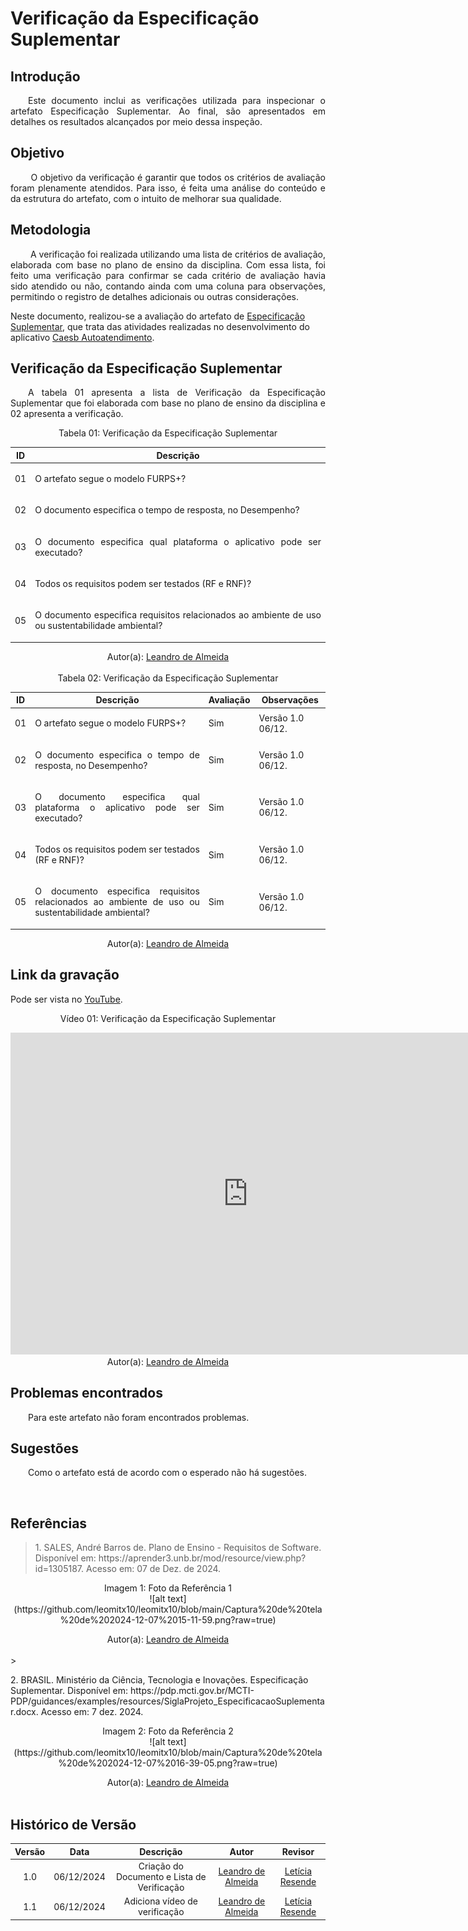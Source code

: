 #  Verificação da Especificação Suplementar

## Introdução
<p align="justify">
&emsp;&emsp;Este documento inclui as verificações utilizada para inspecionar o artefato Especificação Suplementar. Ao final, são apresentados em detalhes os resultados alcançados por meio dessa inspeção.
</p>

## Objetivo
<p align="justify">
&emsp;&emsp; O objetivo da verificação é garantir que todos os critérios de avaliação foram plenamente atendidos. Para isso, é feita uma análise do conteúdo e da estrutura do artefato, com o intuito de melhorar sua qualidade.
</p>

## Metodologia
<p align="justify">
&emsp;&emsp; A verificação foi realizada utilizando uma lista de critérios de avaliação, elaborada com base no plano de ensino da disciplina. Com essa lista, foi feito uma verificação para confirmar se cada critério de avaliação havia sido atendido ou não, contando ainda com uma coluna para observações, permitindo o registro de detalhes adicionais ou outras considerações.

Neste documento, realizou-se a avaliação do artefato de <a href="https://requisitos-de-software.github.io/2024.2-CAESB-Autoatendimento/modelagem/especSup/">Especificação Suplementar</a>, que trata das atividades realizadas no desenvolvimento do aplicativo <a href="https://play.google.com/store/apps/details?id=br.gov.df.caesb.mobile&hl=pt_BR">Caesb Autoatendimento</a>.</p>


## Verificação da Especificação Suplementar
<p align="justify">
&emsp;&emsp;A tabela 01 apresenta a lista de Verificação da Especificação Suplementar que foi elaborada com base no plano de ensino da disciplina e 02 apresenta a verificação.</p>

<center>Tabela 01: Verificação da Especificação Suplementar</center>

| **ID** | **Descrição**  | 
|--------|----------------|
| 01 |<p align="justify">O artefato segue o modelo FURPS+?</p>  | 
| 02 |<p align="justify">O documento especifica o tempo de resposta, no Desempenho?</p> | 
| 03 |<p align="justify">O documento especifica qual plataforma o aplicativo pode ser executado?</p> | 
| 04 |<p align="justify">Todos os requisitos podem ser testados (RF e RNF)?</p> | 
| 05 |<p align="justify">O documento especifica requisitos relacionados ao ambiente de uso ou sustentabilidade ambiental?</p> | 

<center>
 Autor(a): <a href="https://github.com/leomitx10" target = "_blank">Leandro de Almeida</a></h6>
</center>

<br>

<center>Tabela 02: Verificação da Especificação Suplementar</center>

| **ID** | **Descrição**  | **Avaliação** | **Observações**    |
|--------|----------------|---------------|------------------|
| 01 |<p align="justify">O artefato segue o modelo FURPS+?</p>  | Sim | Versão 1.0  06/12.  |
| 02 |<p align="justify">O documento especifica o tempo de resposta, no Desempenho?</p> | Sim | Versão 1.0  06/12.  |
| 03 |<p align="justify">O documento especifica qual plataforma o aplicativo pode ser executado?</p> | Sim | Versão 1.0  06/12.  |  
| 04 |<p align="justify">Todos os requisitos podem ser testados (RF e RNF)?</p> | Sim | Versão 1.0  06/12.  |  
| 05 |<p align="justify">O documento especifica requisitos relacionados ao ambiente de uso ou sustentabilidade ambiental?</p> | Sim | Versão 1.0  06/12.  |  

<center>
 Autor(a): <a href="https://github.com/leomitx10" target = "_blank">Leandro de Almeida</a></h6>
</center>

## Link da gravação
Pode ser vista no [YouTube](https://youtu.be/O9MRW3hXTO4).</p>

<center>
    <p>Vídeo 01: Verificação da Especificação Suplementar</p>
    <iframe width="760" height="515" src="https://www.youtube.com/embed/-AssNQnJ1Ow?si=vP72zKTZ09B-Pps4" title="YouTube video player" frameborder="0" allow="accelerometer; autoplay; clipboard-write; encrypted-media; gyroscope; picture-in-picture; web-share" referrerpolicy="strict-origin-when-cross-origin" allowfullscreen></iframe>
    Autor(a): <a href="https://github.com/leomitx10" target = "_blank">Leandro de Almeida</a></h6>
</center>

## Problemas encontrados
<p align="justify">&emsp;&emsp;Para este artefato não foram encontrados problemas.</p>


## Sugestões
<p align="justify">&emsp;&emsp;Como o artefato está de acordo com o esperado não há sugestões.</p>

<br>

## Referências

> <p id="1">1. SALES, André Barros de. Plano de Ensino - Requisitos de Software. Disponível em: https://aprender3.unb.br/mod/resource/view.php?id=1305187. Acesso em: 07 de Dez. de 2024.
<center> <figcaption>Imagem 1: Foto da Referência 1</figcaption></center>
<center>
![alt text](https://github.com/leomitx10/leomitx10/blob/main/Captura%20de%20tela%20de%202024-12-07%2015-11-59.png?raw=true)
</center>
</p><center>Autor(a): <a href="https://github.com/leomitx10" target = "_blank">Leandro de Almeida</a></h6></center>
<br>
> <p id="2">2. BRASIL. Ministério da Ciência, Tecnologia e Inovações. Especificação Suplementar. Disponível em: https://pdp.mcti.gov.br/MCTI-PDP/guidances/examples/resources/SiglaProjeto_EspecificacaoSuplementar.docx. Acesso em: 7 dez. 2024.
<center> <figcaption>Imagem 2: Foto da Referência 2</figcaption></center>
<center>
![alt text](https://github.com/leomitx10/leomitx10/blob/main/Captura%20de%20tela%20de%202024-12-07%2016-39-05.png?raw=true)
</center>
 </p><center>Autor(a): <a href="https://github.com/Leomitx10" target = "_blank">Leandro de Almeida</a></h6></center>

<br>

## Histórico de Versão

| Versão |    Data    |      Descrição       |  Autor  | Revisor |
| :----: | :--------: | :------------------: | :-----: | :-----: |
|  1.0   | 06/12/2024 | Criação do Documento e Lista de Verificação | [Leandro de Almeida](https://github.com/leomitx10)| [Letícia Resende](https://github.com/LeticiaResende23) |
|  1.1   | 06/12/2024 | Adiciona vídeo de verificação| [Leandro de Almeida](https://github.com/leomitx10)| [Letícia Resende](https://github.com/LeticiaResende23) |




